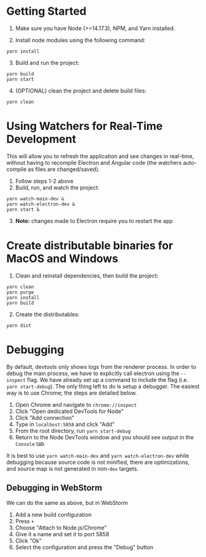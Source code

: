 # Getting Started

1. Make sure you have Node (>=14.17.3), NPM, and Yarn installed.

2. Install node modules using the following command:

```shell
yarn install
```

3. Build and run the project:

```shell
yarn build
yarn start
```

4. (OPTIONAL) clean the project and delete build files:

```shell
yarn clean
```

# Using Watchers for Real-Time Development

This will allow you to refresh the application and see changes in real-time, without having to recompile Electron and Angular code (the watchers auto-compile as files are
changed/saved).

1. Follow steps 1-2 above
2. Build, run, and watch the project:

```shell
yarn watch-main-dev &
yarn watch-electron-dev &
yarn start &
```

3. **Note:** changes made to Electron require you to restart the app

# Create distributable binaries for MacOS and Windows

1. Clean and reinstall dependencies, then build the project:

```shell
yarn clean 
yarn purge
yarn install
yarn build
```

2. Create the distributables:

```shell
yarn dist
```

# Debugging

By default, devtools only shows logs from the renderer process. In order to debug the main process, we have to explicitly call electron using the `--inspect` flag. We have already
set up a command to include the flag (i.e. `yarn start-debug`). The only thing left to do is setup a debugger. The easiest way is to use Chrome; the steps are detailed below.

1. Open Chrome and navigate to `chrome://inspect`
2. Click "Open dedicated DevTools for Node"
3. Click "Add connection"
4. Type in `localhost:5858` and click "Add"
5. From the root directory, run `yarn start-debug`
6. Return to the Node DevTools window and you should see output in the `Console` tab

It is best to use `yarn watch-main-dev` and `yarn watch-electron-dev` while debugging because source code is not minified, there are optimizations, and source map is not generated
in non-`dev` targets.

## Debugging in WebStorm
We can do the same as above, but in WebStorm

1. Add a new build configuration
2. Press `+`
3. Choose "Attach to Node.js/Chrome"
4. Give it a name and set it to port 5858
5. Click "Ok"
6. Select the configuration and press the "Debug" button
